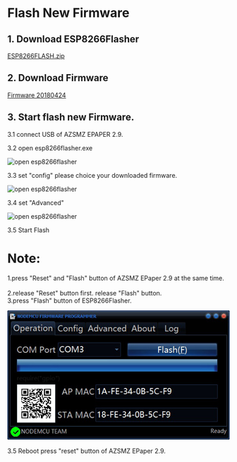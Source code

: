 # Flash New Firmware #

## 1. Download ESP8266Flasher ##

   [ESP8266FLASH.zip](https://github.com/cxandy/esp8266-weather-station-color/tree/master/resources/ESP8266FLASH.zip)

## 2. Download Firmware  ##

   [Firmware 20180424](https://github.com/cxandy/espaper-weatherstation/tree/master/resources/EPAPER-20180424.bin)      
   
## 3. Start flash new Firmware. ##
  
  3.1 connect USB of AZSMZ EPAPER 2.9.
  
  3.2 open esp8266flasher.exe 
  
   ![open esp8266flasher](https://github.com/cxandy/esp8266-weather-station-color/tree/master/resources/flash-1.jpg)      
        
  3.3 set "config" please choice your downloaded firmware.    

   ![open esp8266flasher](https://github.com/cxandy/esp8266-weather-station-color/tree/master/resources/flash-2.jpg)      
        
  3.4 set "Advanced"    
  
   ![open esp8266flasher](https://github.com/cxandy/esp8266-weather-station-color/tree/masterflash-3.jpg)      

  3.5 Start Flash     
  # Note: #
  1.press "Reset" and "Flash" button of AZSMZ EPaper 2.9 at the same time.        
  2.release "Reset" button first. release "Flash" button.        
  3.press "Flash" button of ESP8266Flasher.         
  
   ![open esp8266flasher](flash-5.jpg)      
  
  3.5 Reboot
      press "reset" button of AZSMZ EPaper 2.9.

